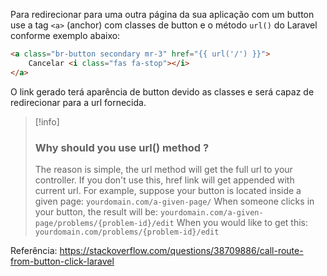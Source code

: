 
Para redirecionar para uma outra página da sua aplicação com um button use a tag `<a>` (anchor) com classes de button e o método `url()` do Laravel conforme exemplo abaixo:

```html
<a class="br-button secondary mr-3" href="{{ url('/') }}">
	Cancelar <i class="fas fa-stop"></i> 
</a>
```

O link gerado terá aparência de button devido as classes e será capaz de redirecionar para a url fornecida.


>[!info]
> ### Why should you use url() method ?
>The reason is simple, the url method will get the full url to your controller. If you don't use this, href link will get appended with current url.
For example, suppose your button is located inside a given page:
> `yourdomain.com/a-given-page/` 
When someone clicks in your button, the result will be:
>`yourdomain.com/a-given-page/problems/{problem-id}/edit`
When you would like to get this:
>`yourdomain.com/problems/{problem-id}/edit`

Referência:
	https://stackoverflow.com/questions/38709886/call-route-from-button-click-laravel